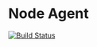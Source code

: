 Node Agent
=========

[![Build Status](https://travis-ci.org/fcomb/fcomb-node-agent.svg?branch=develop)](https://travis-ci.org/fcomb/fcomb-node-agent)

